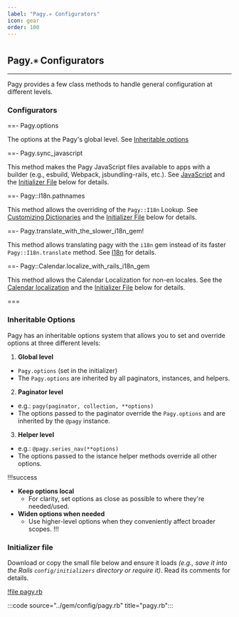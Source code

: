 ```yaml
---
label: "Pagy.✳ Configurators"
icon: gear
order: 100
---
```


#

## Pagy.<span style="font-size: .65em; vertical-align: middle">✳</span> Configurators

---

Pagy provides a few class methods to handle general configuration at different levels.

### Configurators

==- Pagy.options

The options at the Pagy's global level. See [Inheritable options](#inheritable-options)

==- Pagy.sync_javascript

This method makes the Pagy JavaScript files available to apps with a builder (e.g., esbuild, Webpack, jsbundling-rails, etc.). See [JavaScript](../resources/javascript/#2-make-the-file-available-to-your-app) and the [Initializer File](#initializer-file) below for details.

==- Pagy::I18n.pathnames

This method allows the overriding of the `Pagy::I18n` Lookup. See [Customizing Dictionaries](../resources/i18n/#customizing-dictionaries) and the [Initializer File](#initializer-file) below for details.

==- Pagy.translate_with_the_slower_i18n_gem!

This method allows translating pagy with the `i18n` gem instead of its faster `Pagy::I18n.translate` method. See [I18n](../resources/i18n/#using-the-i18n-gem) for details.

==- Pagy::Calendar.localize_with_rails_i18n_gem

This method allows the Calendar Localization for non-en locales.  See the [Calendar localization](paginators/calendar/#localization) and the [Initializer File](#initializer-file) below for details.

===


### Inheritable Options

Pagy has an inheritable options system that allows you to set and override options at three different levels:

1. **Global level**
- `Pagy.options` (set in the initializer)
- The `Pagy.options` are inherited by all paginators, instances, and helpers.
2. **Paginator level**
- e.g.: `pagy(paginator, collection, **options)`
- The options passed to the paginator override the `Pagy.options` and are inherited by the `@pagy` instance.
3. **Helper level**
- e.g.: `@pagy.series_nav(**options)`
- The options passed to the istance helper methods override all other options.

!!!success

- **Keep options local**
  - For clarity, set options as close as possible to where they're needed/used.
- **Widen options when needed**
  - Use higher-level options when they conveniently affect broader scopes.
!!!

### Initializer file

Download or copy the small file below and ensure it loads _(e.g., save it into the Rails `config/initializers` directory or require it)_. Read its comments for details.

[!file pagy.rb](../gem/config/pagy.rb)

:::code source="../gem/config/pagy.rb" title="pagy.rb":::
